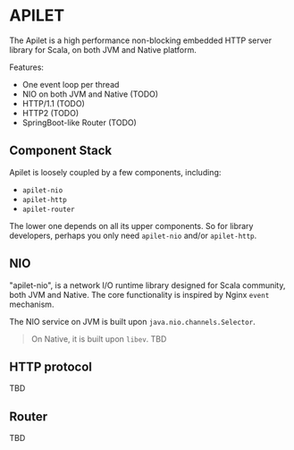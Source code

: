 # APILET

The Apilet is a high performance non-blocking embedded HTTP server library for Scala, on both JVM and Native platform.

Features:
* One event loop per thread
* NIO on both JVM and Native (TODO)
* HTTP/1.1 (TODO)
* HTTP2 (TODO)
* SpringBoot-like Router (TODO)

## Component Stack

Apilet is loosely coupled by a few components, including:
* `apilet-nio`
* `apilet-http`
* `apilet-router`

The lower one depends on all its upper components. So for library developers, perhaps you only need `apilet-nio` and/or `apilet-http`.

## NIO 

"apilet-nio", is a network I/O runtime library designed for Scala community, both JVM and Native. The core functionality is inspired by Nginx `event` mechanism.

The NIO service on JVM is built upon `java.nio.channels.Selector`. 

> On Native, it is built upon `libev`.
> TBD

## HTTP protocol

TBD

## Router

TBD
